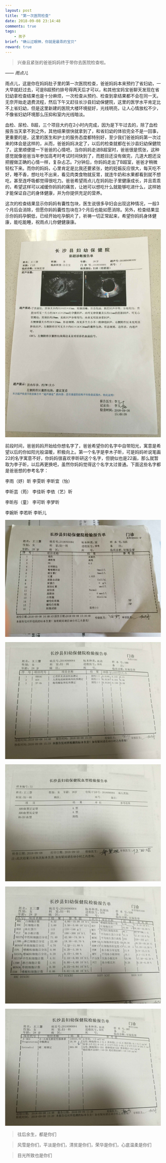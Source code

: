 ```yaml
---
layout: post
title: "第一次医院检查"
date: 2018-09-08 23:14:48
comments: true
tags:
	- 孩子
brief: "确认过眼神，你就是最乖的宝贝"
reward: true
---
```


> 兴奋且紧张的爸爸妈妈终于带你去医院检查啦。     

*—— 雨点儿*
<!-- more -->

雨点儿，这是你在妈妈肚子里的第一次医院检查，爸爸妈妈本来预约了省妇幼，一大早就赶过去，可是B超预约排号得两天后才可以，和其他宝妈宝爸聊天发现在省妇幼拿检查结果也是十分麻烦，一次检查从预约、检查到拿结果都不会在同一天。无奈开始走退费流程，然后下午又赶往长沙县妇幼保健院，这里的医学水平肯定比不上省妇幼，但是这里新建的医院大楼环境挺好，光线明亮，让人心情放松不少，不像省妇幼环境那么压抑和室内光线暗淡。

血检、尿检、B超，三个项目大约在2小时内完成，因为是下午过去的，除了血检报告当天拿不到之外，其他结果很快就拿到了，和省妇幼的体验完全不是一回事，更重要的是，这里的医生和护士的服务态度都特别好，至少我们爸爸妈妈第一次过来的体会是这样的，从而，爸爸妈妈决定了，以后的检查就都在长沙县妇幼保健院了。这里顺便提一下爸爸的心情吧，当你妈妈走进B超室时，爸爸很是慌张，这种感觉就像爸爸当年参加高考时考试时间快到了，而题目还没有做完，几道大题还没把握做正确的心情一样，复杂忐忑。7分钟后，你妈妈走出了B超室，爸爸才稍微轻松下来。而你的妈妈，心里肯定是比我还要紧张，她的妊娠反应很大，每天吃不好，睡不香，想吐吐不出来，看见肉类食物就反胃，就连牛奶和水果都看到就不想吃，甚至连呼吸都觉得很吃力。爸爸希望雨点儿在妈妈肚子里健康成长，并且乖乖的，希望这样可以减缓你妈妈的痛苦，让她可以想吃什么就能够吃进什么，这样她才能保证自己的身体健康，并为你提供充足的营养。

这次的检查结果显示你妈妈有囊性包块，医生说很多孕妇会出现这种情况，一般3个月后会消除，但愿你妈妈囊性包块在3个月后也能如愿消除。另外，检查结果显示你妈妈孕酮低，已经开始吃孕酮片了，祈祷一切正常起来，希望你妈妈身体健康，能吃能睡，祝雨点儿你健健康康。

![B超](/assets/blogImg/02.JPG)

前段时间，爸爸妈妈开始给你想名字了，爸爸希望你的名字中自带阳光，寓意是希望以后的你如阳光般温暖，积极向上。第一个名字是李木子昕，可是妈妈听说笔画22的名字寓意不好，你妈妈很喜欢李昕研这个名字，但貌似也是22画，那么就暂取为李子昕，以后再更换吧，虽然你妈妈觉得这个名字太过普通。下面这些名字都是爸爸想的参考名字：

李雨（妤）昕    李雯昕   李昕宜（怡）

李昕芸（筠）    李佳昕   李依（艺）昕

李昕彤（童）    李可昕   李梦昕

李婉昕         李若昕   李昕儿

![](/assets/blogImg/03.JPG)

![](/assets/blogImg/04.JPG)

![](/assets/blogImg/05.JPG)

![](/assets/blogImg/06.JPG)

![](/assets/blogImg/07.JPG)

> 往后余生，都是你们

> 风雪是你们，平淡是你们，清贫是你们，荣华是你们，心底温柔是你们

> 目光所致也是你们
